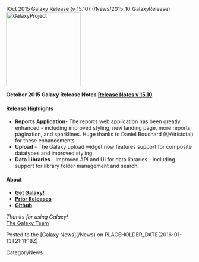 <div class='newsItemHeader'>[Oct 2015 Galaxy Release (v 15.10)](/News/2015_10_GalaxyRelease)</div>

<div class='right'><a href='http://getgalaxy.org'><img src='/Images/Logos/GalaxyNewLogo_GalaxyProject_Trans.png' alt='GalaxyProject' width="200" /></a></div>
 
**October 2015 Galaxy Release Notes**
**[Release Notes v 15.10](http://galaxy.readthedocs.org/en/master/releases/15.10_announce.html)**

#### Release Highlights

* **Reports Application**- The reports web application has been greatly enhanced - including improved styling, new landing page, more reports, pagination, and sparklines. Huge thanks to Daniel Bouchard (@Airistotal) for these enhancements.
* **Upload** - The Galaxy upload widget now features support for composite datatypes and improved styling.
* **Data Libraries** - Improved API and UI for data libraries - including support for library folder management and search.

#### About

* **[Get Galaxy!](http://getgalaxy.org)**
* **[Prior Releases](https://docs.galaxyproject.org/en/master/releases)**
* **[Github](https://github.com/galaxyproject)**

*Thanks for using Galaxy!* <br />
[The Galaxy Team](/GalaxyTeam)

<div class='newsItemFooter'>Posted to the [Galaxy News](/News) on PLACEHOLDER_DATE(2016-01-13T21:11:18Z)</div>

CategoryNews
